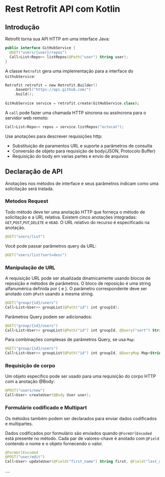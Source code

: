 # Rest Retrofit API com Kotlin

## Introdução

Retrofit torna sua API HTTP em uma interface Java:

```kotlin
public interface GitHubService {
  @GET("users/{user}/repos")
  Call<List<Repo>> listRepos(@Path("user") String user);
}
```

A classe ```Retrofit``` gera uma implementação para a interface do ```GithubService```:

```kotlin
Retrofit retrofit = new Retrofit.Builder()
    .baseUrl("https://api.github.com/")
    .build();
    
GitHubService service = retrofit.create(GitHubService.class);
```

A ```call``` pode fazer uma chamada HTTP síncrona ou assíncrona para o servidor web remoto:

```kotlin
Call<List<Repo>> repos = service.listRepos("octocat");
```

Use anotações para descrever requisições http:

* Substituição de paramentos URL e suporte a parâmetros de consulta
* Conversão de objeto para requisição de body(JSON, Protocolo Buffer)
* Requisição do body em varias partes e envio de arquivos

## Declaração de API


Anotações nos métodos de interface e seus parâmetros indicam como uma solicitação será tratada.

### Metodos Request

Todo método deve ter uma anotação HTTP que forneça o método de solicitação e a URL relativa. Existem cinco anotações integradas: ```GET```,```POST```,```PUT```,```DELETE``` e ```HEAD```. O URL relativo do recurso é especificado na anotação.

```kotlin
@GET("users/list")
```

Você pode passar parâmetros query da URL:

```kotlin
@GET("users/list?sort=desc")
```
### Manipulação de URL

A requisição URL pode ser atualizada dinamicamente usando blocos de reposição e métodos de parâmetros. O bloco de reposição é uma string alfanumérica definida por { e }. O parâmetro correspondente deve ser anotado com ```@Path``` usando a mesma string.

```kotlin
@GET("group/{id}/users")
Call<List<User>> groupList(@Path("id") int groupId);
```

Parâmetros Query podem ser adicionados:

```kotlin
@GET("group/{id}/users")
Call<List<User>> groupList(@Path("id") int groupId, @Query("sort") String sort);
```

Para combinações complexas de parâmetros Query, se usa ```Map```:

```kotlin
@GET("group/{id}/users")
Call<List<User>> groupList(@Path("id") int groupId, @QueryMap Map<String, String> options);
```

### Requisição de corpo

Um objeto especifico pode ser usado para uma requisição do corpo HTTP com a anotação @Body:

```kotlin
@POST("users/new")
Call<User> createUser(@Body User user);
```

### Formulário codificado e Multipart

Os métodos também podem ser declarados para enviar dados codificados e multipartes.

Dados codificados por formulário são enviados quando ```@FormUrlEncoded``` está presente no método. Cada par de valores-chave é anotado com ```@Field``` contendo o nome e o objeto fornecendo o valor.

```kotlin
@FormUrlEncoded
@POST("user/edit")
Call<User> updateUser(@Field("first_name") String first, @Field("last_name") String last);
```
..<CONTINUA>..
